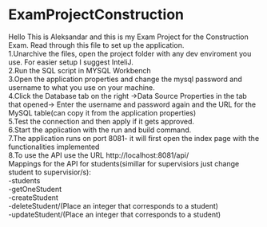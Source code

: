 # ExamProjectConstruction
Hello This is Aleksandar and this is my Exam Project for the Construction Exam.
Read through this file to set up the application.<br />
1.Unarchive the files, open the project folder with any dev enviroment you use. For easier setup I suggest InteliJ.<br />
2.Run the SQL script in MYSQL Workbench<br />
3.Open the application properties and change the mysql password and username to what you use on your machine.<br />
4.Click the Database tab on the right ->Data Source Properties in the tab that opened-> Enter the username and password again and the URL for the MySQL table(can copy it from the application properties)<br />
5.Test the connection and then apply if it gets approved.<br />
6.Start the application with the run and build command.<br />
7.The application runs on port 8081- it will first open the index page with the functionalities implemented <br />
8.To use the API use the URL http://localhost:8081/api/ <br />
Mappings for the API for students(simillar for supervisiors just change student to supervisior/s):<br />
-students <br />
-getOneStudent <br />
-createStudent <br />
-deleteStudent/(Place an integer that corresponds to a student)<br />
-updateStudent/(Place an integer that corresponds to a student)
